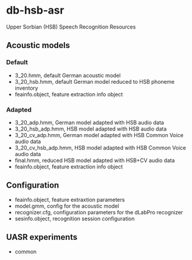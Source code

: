# db-hsb-asr
Upper Sorbian (HSB) Speech Recognition Resources


## Acoustic models

### Default
- 3_20.hmm, default German acoustic model
- 3_20_hsb.hmm, default German model reduced to HSB phoneme inventory
- feainfo.object, feature extraction info object

### Adapted
- 3_20_adp.hmm, German model adapted with HSB audio data
- 3_20_hsb_adp.hmm, HSB model adapted with HSB audio data
- 3_20_cv_adp.hmm, German model adapted with HSB Common Voice audio data
- 3_20_cv_hsb_adp.hmm, HSB model adapted with HSB Common Voice audio data
- final.hmm, reduced HSB model adapted with HSB+CV audio data
- feainfo.object, feature extraction info object

## Configuration
- feainfo.object, 	feature extraxtion parameters
- model.gmm,		config for the acoustic model
- recognizer.cfg,	configuration parameters for the dLabPro recognizer
- sesinfo.object,	recognition session configuration 

## UASR experiments
- common

